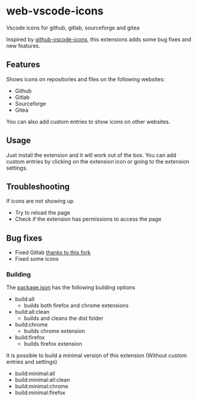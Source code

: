 # web-vscode-icons
Vscode icons for github, gitlab, sourceforge and gitea

Inspired by [github-vscode-icons](github-vscode-icons), this extensions adds some bug fixes and new features.

## Features

Shows icons on repositories and files on the following websites:
- Github
- Gitlab
- Sourceforge
- Gitea

You can also add custom entries to show icons on other websites.

## Usage
Just install the extension and it will work out of the box.
You can add custom entries by clicking on the extension icon or going to the extension settings.

## Troubleshooting
If icons are not showing up
- Try to reload the page
- Check if the extension has permissions to access the page


## Bug fixes
- Fixed Gitlab [thanks to this fork](https://github.com/jefersonla/github-vscode-icons)
- Fixed some icons

### Building
The [package.json](package.json) has the following building options

- build:all
    - builds both firefox and chrome extensions
- build:all:clean
    - builds and cleans the dist folder
- build:chrome
    - builds chrome extension
- build:firefox
    - builds firefox extension

It is possible to build a minimal version of this extension (Without custom entries and settings)

- build:minimal:all
- build:minimal:all:clean
- build:minimal:chrome
- build:minimal:firefox
